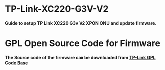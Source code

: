 # TP-Link-XC220-G3V-V2
#### Guide to setup TP Link XC220 G3v V2 XPON ONU and update firmware.

# GPL Open Source Code for Firmware
#### The Source code of the firmware can be downloaded from [TP-Link GPL Code Base](https://www.tp-link.com/br/support/gpl-code/)

